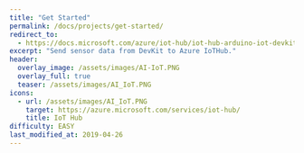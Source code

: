 ```yaml
---
title: "Get Started"
permalink: /docs/projects/get-started/
redirect_to:
  - https://docs.microsoft.com/azure/iot-hub/iot-hub-arduino-iot-devkit-az3166-get-started
excerpt: "Send sensor data from DevKit to Azure IoTHub."
header:
  overlay_image: /assets/images/AI-IoT.PNG
  overlay_full: true
  teaser: /assets/images/AI_IoT.PNG
icons:
  - url: /assets/images/AI_IoT.PNG
    target: https://azure.microsoft.com/services/iot-hub/
    title: IoT Hub
difficulty: EASY
last_modified_at: 2019-04-26
---
```


